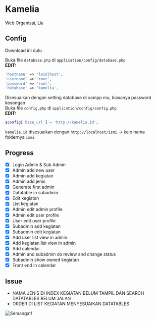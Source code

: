 # Kamelia

Web Organisai, Lia

## Config
Download ini dulu

Buka file ```database.php``` di ```application/config/database.php```  
__EDIT:__
```php
'hostname' => 'localhost',
'username' => 'root',
'password' => 'root',
'database' => 'kamelia',
```
Disesuaikan dengan setting database di xampp mu, biasanya password kosongan  
Buka file ```config.php``` di ```application/config/config.php```  
__EDIT:__

```php
$config['base_url'] = 'http://kamelia.id'; 
```
```kamelia.id``` disesuaikan dengan ```http://localhost/ismi``` -> kalo nama foldernya ```ismi```

## Progress
* [x] Login Admin & Sub Admin
* [x] Admin add new user
* [x] Admin add kegiatan
* [x] Admin add jenis
* [x] Generate first admin
* [x] Datatable in subadmin
* [x] Edit kegiatan
* [x] List kegiatan
* [x] Admin edit admin profile
* [x] Admin edit user profile
* [x] User edit user profile
* [x] Subadmin add kegiatan
* [x] Subadmin edit kegiatan
* [x] Add user list view in admin
* [x] Add kegiatan list view in admin
* [x] Add calendar
* [x] Admin and subadmin do review and change status
* [x] Subadmin show owned kegiatan
* [x] Front end in calendar

## Issue
* NAMA JENIS DI INDEX KEGIATAN BELUM TAMPIL DAN SEARCH DATATABLES BELUM JALAN
* ORDER DI LIST KEGIATAN MENYESUAIKAN DATATABLES

![Semangat!](https://i.pinimg.com/originals/7a/d2/81/7ad2818cd9713097dbdbfd20ff4b08dd.png)
